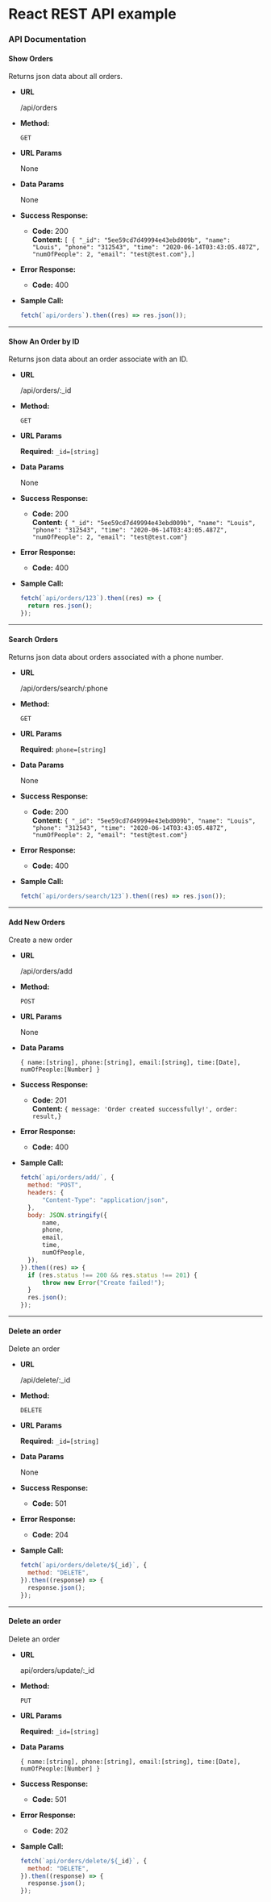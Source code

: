 # React REST API example

### API Documentation

#### **Show Orders**

Returns json data about all orders.

- **URL**

  /api/orders

- **Method:**

  `GET`

- **URL Params**

  None

- **Data Params**

  None

- **Success Response:**

  - **Code:** 200 <br />
    **Content:**
    `[ { "_id": "5ee59cd7d49994e43ebd009b", "name": "Louis", "phone": "312543", "time": "2020-06-14T03:43:05.487Z", "numOfPeople": 2, "email": "test@test.com"},]`

- **Error Response:**

  - **Code:** 400 <br />

- **Sample Call:**

  ```javascript
  fetch(`api/orders`).then((res) => res.json());
  ```

---

#### **Show An Order by ID**

Returns json data about an order associate with an ID.

- **URL**

  /api/orders/:\_id

- **Method:**

  `GET`

- **URL Params**

  **Required:** `_id=[string]`

* **Data Params**

  None

* **Success Response:**

  - **Code:** 200 <br />
    **Content:**
    `{ "_id": "5ee59cd7d49994e43ebd009b", "name": "Louis", "phone": "312543", "time": "2020-06-14T03:43:05.487Z", "numOfPeople": 2, "email": "test@test.com"}`

* **Error Response:**

  - **Code:** 400 <br />

* **Sample Call:**

  ```javascript
  fetch(`api/orders/123`).then((res) => {
  	return res.json();
  });
  ```

---

#### **Search Orders**

Returns json data about orders associated with a phone number.

- **URL**

  /api/orders/search/:phone

- **Method:**

  `GET`

- **URL Params**

  **Required:** `phone=[string]`

* **Data Params**

  None

* **Success Response:**

  - **Code:** 200 <br />
    **Content:**
    `{ "_id": "5ee59cd7d49994e43ebd009b", "name": "Louis", "phone": "312543", "time": "2020-06-14T03:43:05.487Z", "numOfPeople": 2, "email": "test@test.com"}`

* **Error Response:**

  - **Code:** 400 <br />

* **Sample Call:**

  ```javascript
  fetch(`api/orders/search/123`).then((res) => res.json());
  ```

---

#### **Add New Orders**

Create a new order

- **URL**

  /api/orders/add

- **Method:**

  `POST`

- **URL Params**

  None

* **Data Params**

  `{ name:[string], phone:[string], email:[string], time:[Date], numOfPeople:[Number] }`

* **Success Response:**

  - **Code:** 201 <br />
    **Content:**
    `{ message: 'Order created successfully!', order: result,}`

* **Error Response:**

  - **Code:** 400 <br />

* **Sample Call:**

  ```javascript
  fetch(`api/orders/add/`, {
  	method: "POST",
  	headers: {
  		"Content-Type": "application/json",
  	},
  	body: JSON.stringify({
  		name,
  		phone,
  		email,
  		time,
  		numOfPeople,
  	}),
  }).then((res) => {
  	if (res.status !== 200 && res.status !== 201) {
  		throw new Error("Create failed!");
  	}
  	res.json();
  });
  ```

---

#### **Delete an order**

Delete an order

- **URL**

  /api/delete/:\_id

- **Method:**

  `DELETE`

- **URL Params**

  **Required:** `_id=[string]`

* **Data Params**

  None

- **Success Response:**

  - **Code:** 501 <br />

- **Error Response:**

  - **Code:** 204 <br />

- **Sample Call:**

  ```javascript
  fetch(`api/orders/delete/${_id}`, {
  	method: "DELETE",
  }).then((response) => {
  	response.json();
  });
  ```

---

#### **Delete an order**

Delete an order

- **URL**

  api/orders/update/:\_id

- **Method:**

  `PUT`

- **URL Params**

  **Required:** `_id=[string]`

* **Data Params**

  `{ name:[string], phone:[string], email:[string], time:[Date], numOfPeople:[Number] }`

- **Success Response:**

  - **Code:** 501 <br />

- **Error Response:**

  - **Code:** 202 <br />

- **Sample Call:**

  ```javascript
  fetch(`api/orders/delete/${_id}`, {
  	method: "DELETE",
  }).then((response) => {
  	response.json();
  });
  ```
